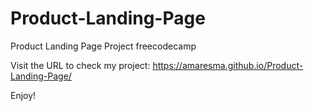 # Product-Landing-Page
Product Landing Page Project freecodecamp

Visit the URL to check my project: https://amaresma.github.io/Product-Landing-Page/

Enjoy!
